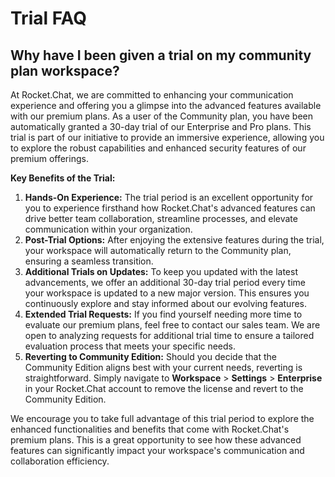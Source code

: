 # Trial FAQ

## **Why have I been given a trial on my community plan workspace?**

At Rocket.Chat, we are committed to enhancing your communication experience and offering you a glimpse into the advanced features available with our premium plans. As a user of the Community plan, you have been automatically granted a 30-day trial of our Enterprise and Pro plans. This trial is part of our initiative to provide an immersive experience, allowing you to explore the robust capabilities and enhanced security features of our premium offerings.

**Key Benefits of the Trial:**

1. **Hands-On Experience:** The trial period is an excellent opportunity for you to experience firsthand how Rocket.Chat's advanced features can drive better team collaboration, streamline processes, and elevate communication within your organization.
2. **Post-Trial Options:** After enjoying the extensive features during the trial, your workspace will automatically return to the Community plan, ensuring a seamless transition.
3. **Additional Trials on Updates:** To keep you updated with the latest advancements, we offer an additional 30-day trial period every time your workspace is updated to a new major version. This ensures you continuously explore and stay informed about our evolving features.
4. **Extended Trial Requests:** If you find yourself needing more time to evaluate our premium plans, feel free to contact our sales team. We are open to analyzing requests for additional trial time to ensure a tailored evaluation process that meets your specific needs.
5. **Reverting to Community Edition:** Should you decide that the Community Edition aligns best with your current needs, reverting is straightforward. Simply navigate to **Workspace** > **Settings** > **Enterprise** in your Rocket.Chat account to remove the license and revert to the Community Edition.

We encourage you to take full advantage of this trial period to explore the enhanced functionalities and benefits that come with Rocket.Chat's premium plans. This is a great opportunity to see how these advanced features can significantly impact your workspace's communication and collaboration efficiency.
